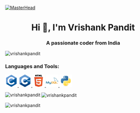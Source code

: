[![MasterHead](https://mir-s3-cdn-cf.behance.net/project_modules/max_1200/79731568097599.5b50bca477735.jpg)](https://vrishankpandit.io)
<h1 align="center">Hi 👋, I'm Vrishank Pandit</h1>
<h3 align="center">A passionate coder from India</h3>
<img_align="right" alt="Coding" width="400" src="https://cdn.dribbble.com/users/77598/screenshots/14912769/media/eadc9e6b184760c7aa825b448ada06d9.png?compress=1&resize=400x300">

<p align="left"> <img src="https://komarev.com/ghpvc/?username=vrishankpandit&label=Profile%20views&color=0e75b6&style=flat" alt="vrishankpandit" /> </p>


<h3 align="left">Languages and Tools:</h3>
<p align="left"> <a href="https://www.cprogramming.com/" target="_blank" rel="noreferrer"> <img src="https://raw.githubusercontent.com/devicons/devicon/master/icons/c/c-original.svg" alt="c" width="40" height="40"/> </a> <a href="https://www.w3schools.com/cpp/" target="_blank" rel="noreferrer"> <img src="https://raw.githubusercontent.com/devicons/devicon/master/icons/cplusplus/cplusplus-original.svg" alt="cplusplus" width="40" height="40"/> </a> <a href="https://www.w3.org/html/" target="_blank" rel="noreferrer"> <img src="https://raw.githubusercontent.com/devicons/devicon/master/icons/html5/html5-original-wordmark.svg" alt="html5" width="40" height="40"/> </a> <a href="https://www.mysql.com/" target="_blank" rel="noreferrer"> <img src="https://raw.githubusercontent.com/devicons/devicon/master/icons/mysql/mysql-original-wordmark.svg" alt="mysql" width="40" height="40"/> </a> <a href="https://www.python.org" target="_blank" rel="noreferrer"> <img src="https://raw.githubusercontent.com/devicons/devicon/master/icons/python/python-original.svg" alt="python" width="40" height="40"/> </a> </p>

<p><img align="left" src="https://github-readme-stats.vercel.app/api/top-langs?username=vrishankpandit&show_icons=true&locale=en&layout=compact" alt="vrishankpandit" /></p>

<p>&nbsp;<img align="center" src="https://github-readme-stats.vercel.app/api?username=vrishankpandit&show_icons=true&locale=en" alt="vrishankpandit" /></p>

<p><img align="center" src="https://github-readme-streak-stats.herokuapp.com/?user=vrishankpandit&" alt="vrishankpandit" /></p>
